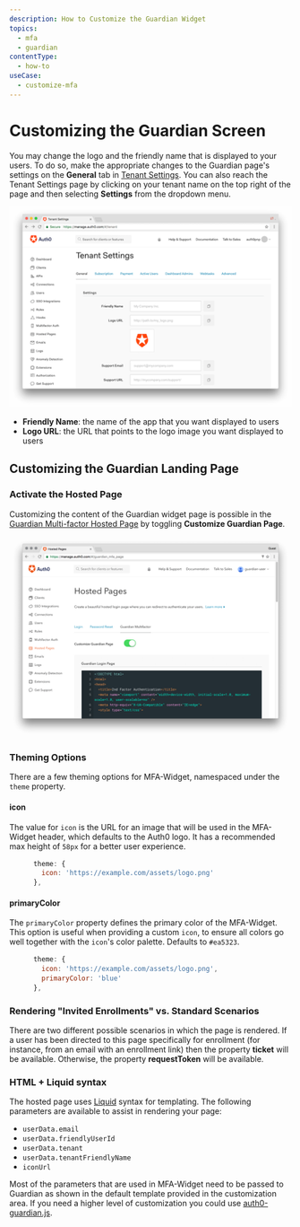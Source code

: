 ```yaml
---
description: How to Customize the Guardian Widget
topics:
  - mfa
  - guardian
contentType:
  - how-to
useCase:
  - customize-mfa
---
```

# Customizing the Guardian Screen

You may change the logo and the friendly name that is displayed to your users. To do so, make the appropriate changes to the Guardian page's settings on the **General** tab in [Tenant Settings](${manage_url}/#/tenant). You can also reach the Tenant Settings page by clicking on your tenant name on the top right of the page and then selecting **Settings** from the dropdown menu.

![](/media/articles/mfa/guardian-logo-and-name-settings.png)

* **Friendly Name**: the name of the app that you want displayed to users
* **Logo URL**: the URL that points to the logo image you want displayed to users

## Customizing the Guardian Landing Page

### Activate the Hosted Page

Customizing the content of the Guardian widget page is possible in the [Guardian Multi-factor Hosted Page](${manage_url}/#/guardian_mfa_page) by toggling __Customize Guardian Page__.

![](/media/articles/mfa/guardian-mfa-hosted-page.png)

### Theming Options

There are a few theming options for MFA-Widget, namespaced under the `theme` property.

#### icon

The value for `icon` is the URL for an image that will be used in the MFA-Widget header, which defaults to the Auth0 logo. It has a recommended max height of `58px` for a better user experience.

```js
      theme: {
        icon: 'https://example.com/assets/logo.png'
      },
```

#### primaryColor

The `primaryColor` property defines the primary color of the MFA-Widget. This option is useful when providing a custom `icon`, to ensure all colors go well together with the `icon`'s color palette. Defaults to `#ea5323`.

```js
      theme: {
        icon: 'https://example.com/assets/logo.png',
        primaryColor: 'blue'
      },
```

### Rendering "Invited Enrollments" vs. Standard Scenarios

There are two different possible scenarios in which the page is rendered. If a user has been directed to this page specifically for enrollment (for instance, from an email with an enrollment link) then the property **ticket** will be available. Otherwise, the property **requestToken** will be available.

### HTML + Liquid syntax

The hosted page uses [Liquid](https://github.com/Shopify/liquid/wiki/Liquid-for-Designers) syntax for templating.
The following parameters are available to assist in rendering your page:

* `userData.email` 
* `userData.friendlyUserId`
* `userData.tenant`
* `userData.tenantFriendlyName`
* `iconUrl`

Most of the parameters that are used in MFA-Widget need to be passed to Guardian as shown in the default template provided in the customization area.
If you need a higher level of customization you could use [auth0-guardian.js](https://github.com/auth0/auth0-guardian.js/tree/master/example).
